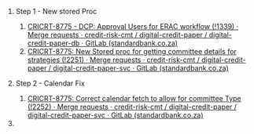 


1. Step 1 - New stored Proc
	1. [CRICRT-8775 - DCP: Approval Users for ERAC workflow (!1339) · Merge requests · credit-risk-cmt / digital-credit-paper / digital-credit-paper-db · GitLab (standardbank.co.za)](https://gitlab.standardbank.co.za/credit-risk-cmt/digital-credit-paper/digital-credit-paper-db/-/merge_requests/1339)
	2. [CRICRT-8775: New Stored proc for getting committee details for strategies (!2251) · Merge requests · credit-risk-cmt / digital-credit-paper / digital-credit-paper-svc · GitLab (standardbank.co.za)](https://gitlab.standardbank.co.za/credit-risk-cmt/digital-credit-paper/digital-credit-paper-svc/-/merge_requests/2251)

2. Step 2 - Calendar Fix
	1. [CRICRT-8775: Correct calendar fetch to allow for committee Type (!2252) · Merge requests · credit-risk-cmt / digital-credit-paper / digital-credit-paper-svc · GitLab (standardbank.co.za)](https://gitlab.standardbank.co.za/credit-risk-cmt/digital-credit-paper/digital-credit-paper-svc/-/merge_requests/2252)

3. 
